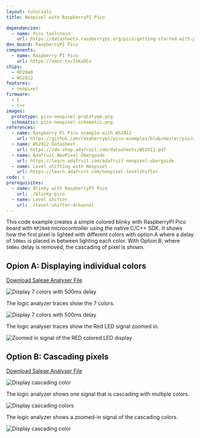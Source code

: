 ```yaml
---
layout: tutorials
title: Neopixel with RaspberryPI Pico

dependancies:
  - name: Pico toolchain
    url: https://datasheets.raspberrypi.org/pico/getting-started-with-pico.pdf
dev_board: RaspberryPI Pico
components:
  - name: Raspberry PI Pico
    url: https://amzn.to/3sKa5Cv
chips:
  - RP2040
  - WS2812
features:
  - neopixel
firmware:
  - C
  - C++
images:
  prototype: pico-neopixel-prototype.png
  schematic: pico-neopixel-schematic.png
references:
  - name: Raspberry Pi Pico example with WS2812
    url: https://github.com/raspberrypi/pico-examples/blob/master/pio/ws2812/ws2812.c
  - name: WS2812 Datasheet
    url: https://cdn-shop.adafruit.com/datasheets/WS2812.pdf
  - name: Adafruit NeoPixel Überguide
    url: https://learn.adafruit.com/adafruit-neopixel-uberguide
  - name: Level shifting with Neopixel
    url: https://learn.adafruit.com/neopixel-levelshifter
code: c
prerequisites:
  - name: Blinky with RaspberryPI Pico
    url: ./blinky-pico
  - name: Level shifter
    url: ./level-shifter-4channel
---
```


This code example creates a simple colored blinky with RaspberryPI Pico board with `RP2040` microcontroller using the native C/C++ SDK. It shows how the first pixel is lighted with different colors with option A where a delay of `500ms` is placed in between lighting each color. With Option B, where `500ms` delay is removed, the cascading of pixel is shown.

## Opion A: Displaying individual colors

<a href="https://github.com/hutscape/hutscape.github.io/tree/master/{{page.path | replace:'.md',''}}/pico-neopixel-option-a.sal" class="button is-primary">Download Saleae Analyser File</a>

<img src="{{ site.url }}/assets/images/tutorials/pico-neopixel-prototype-option-a.png" alt="Display 7 colors with 500ms delay">

The logic analyzer traces show the 7 colors.

<img src="{{ site.url }}/assets/images/tutorials/pico-neopixel-signals-option-a-zoomout.png" alt="Display 7 colors with 500ms delay">

The logic analyser traces show the Red LED signal zoomed in.

<img src="{{ site.url }}/assets/images/tutorials/pico-neopixel-signals-option-a-zoomin.png" alt="Zoomed in signal of the RED colored LED display">

## Option B: Cascading pixels

<a href="https://github.com/hutscape/hutscape.github.io/tree/master/{{page.path | replace:'.md',''}}/pico-neopixel-option-B.sal" class="button is-primary">Download Saleae Analyser File</a>

<img src="{{ site.url }}/assets/images/tutorials/pico-neopixel-prototype-option-b.png" alt="Display cascading color">

The logic analyzer shows one signal that is cascading with multiple colors.

<img src="{{ site.url }}/assets/images/tutorials/pico-neopixel-signals-option-b-zoomout.png" alt="Display cascading colors">

The logic analyzer shows a zoomed-in signal of the cascading colors.

<img src="{{ site.url }}/assets/images/tutorials/pico-neopixel-signals-option-b-zoomin.png" alt="Display cascading color">
